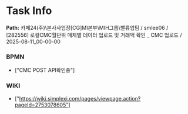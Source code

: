 # Task Info

**Path:** 카페24(주)\본사사업장\[CG]MI본부\MIH그룹\밸류업팀 / smlee06 / [282556] 로컬CMC월단위 매체별 데이터 업로드 및 거래액 확인 _ CMC 업로드 / 2025-08-11_00-00-00

### BPMN
- ["CMC POST API확인중"]

### WIKI
- ["https://wiki.simplexi.com/pages/viewpage.action?pageId=2753078605"]

